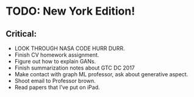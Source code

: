 # TODO: New York Edition!

## Critical:
* LOOK THROUGH NASA CODE HURR DURR.
* Finish CV homework assignment.
* Figure out how to explain GANs.
* Finish summarization notes about GTC DC 2017
* Make contact with graph ML professor, ask about generative aspect.
* Shoot email to Professor brown.
* Read papers that I’ve put on iPad.
